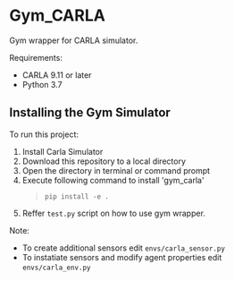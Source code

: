 # Gym_CARLA
Gym wrapper for CARLA simulator.

Requirements:
* CARLA 9.11 or later
* Python 3.7

Installing the Gym Simulator
---
To run this project:
1. Install Carla Simulator
2. Download this repository to a local directory
3. Open the directory in terminal or command prompt
4. Execute following command to install 'gym_carla'
   >`pip install -e .`
4. Reffer `test.py` script on how to use gym wrapper.

Note:
* To create additional sensors edit `envs/carla_sensor.py`
* To instatiate sensors and modify agent properties edit `envs/carla_env.py`
